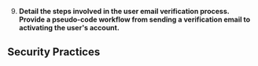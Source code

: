 

9. **Detail the steps involved in the user email verification process. Provide a pseudo-code workflow from sending a verification email to activating the user's account.**

## Security Practices